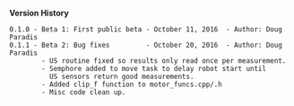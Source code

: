 **Version History** 
  
    0.1.0 - Beta 1: First public beta - October 11, 2016  - Author: Doug Paradis
    0.1.1 - Beta 2: Bug fixes         - October 20, 2016  - Author: Doug Paradis
            - US routine fixed so results only read once per measurement.
            - Semphore added to move task to delay robot start until
              US sensors return good measurements.
            - Added clip_f function to motor_funcs.cpp/.h
            - Misc code clean up.